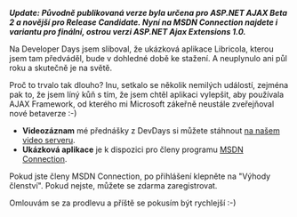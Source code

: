 <!-- dcterms:identifier = aspnetcz#125 -->
<!-- dcterms:title = Ukázková aplikace Libricola z DevDays ke stažení na MSDN Connection - RTM update -->
<!-- dcterms:abstract = Na Developer Days jsem sliboval, že ukázková aplikace Libricola, kterou jsem tam předváděl, bude v dohledné době ke stažení. A neuplynulo ani půl roku a skutečně je na světě. Nyní i pro ostrou verzi AJAX Extensions RTM. -->
<!-- np9:categoryId = 7 -->
<!-- x4w:category = Software -->
<!-- np9:authorId = 1 -->
<!-- np9:authorEmail = michal.valasek@altairis.cz -->
<!-- dcterms:creator = Michal Altair Valášek -->
<!-- dcterms:created = 2007-02-23T22:53:22.087+01:00 -->
<!-- dcterms:dateAccepted = 2007-02-23T22:53:22.087+01:00 -->

***Update: Původně publikovaná verze byla určena pro ASP.NET AJAX Beta 2 a novější pro Release Candidate. Nyní na MSDN Connection najdete i variantu pro finální, ostrou verzi ASP.NET Ajax Extensions 1.0.***

Na Developer Days jsem sliboval, že ukázková aplikace Libricola, kterou jsem tam předváděl, bude v dohledné době ke stažení. A neuplynulo ani půl roku a skutečně je na světě.

Proč to trvalo tak dlouho? Inu, setkalo se několik nemilých událostí, zejména pak to, že jsem líný kůň s tím, že jsem chtěl aplikaci vylepšit, aby používala AJAX Framework, od kterého mi Microsoft zákeřně neustále zveřejňoval nové betaverze :-)

*   **Videozáznam** mé přednášky z DevDays si můžete stáhnout [na našem video serveru](http://videoarchiv.altairis.cz/Entry/10-microsoft-developer-days-2006-asp-net-pro-skolu-urad-i-dum.aspx). 
*   **Ukázková aplikace** je k dispozici pro členy programu [MSDN Connection](https://www.microsoft.com/cze/msdn/connection/personalize.mspx).

Pokud jste členy MSDN Connection, po přihlášení klepněte na "Výhody členství". Pokud nejste, můžete se zdarma zaregistrovat.

Omlouvám se za prodlevu a příště se pokusím být rychlejší :-)